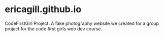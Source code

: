 # ericagill.github.io
CodeFirstGirl Project. 
A fake photography website we created for a group project for the code first girls web dev course.
